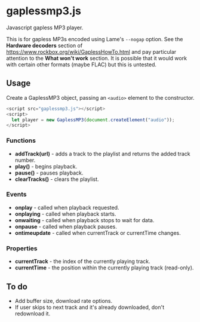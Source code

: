 # gaplessmp3.js
Javascript gapless MP3 player.

This is for gapless MP3s encoded using Lame's ```--nogap``` option. See the **Hardware decoders** section of https://www.rockbox.org/wiki/GaplessHowTo.html and pay particular attention to the **What won't work** section. It is possible that it would work with certain other formats (maybe FLAC) but this is untested.

## Usage
Create a GaplessMP3 object, passing an ```<audio>``` element to the constructor.
``` javascript
<script src="gaplessmp3.js"></script>
<script>
  let player = new GaplessMP3(document.createElement("audio"));
</script>
```

### Functions
* **addTrack(url)** - adds a track to the playlist and returns the added track number.
* **play()** - begins playback.
* **pause()** - pauses playback.
* **clearTracks()** - clears the playlist.

### Events
* **onplay** - called when playback requested.
* **onplaying** - called when playback starts.
* **onwaiting** - called when playback stops to wait for data.
* **onpause** - called when playback pauses.
* **ontimeupdate** - called when currentTrack or currentTime changes.

### Properties
* **currentTrack** - the index of the currently playing track.
* **currentTime** - the position within the currently playing track (read-only).

## To do
* Add buffer size, download rate options.
* If user skips to next track and it's already downloaded, don't redownload it.
